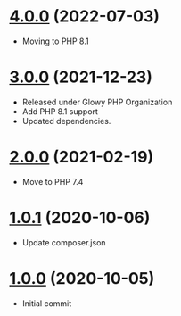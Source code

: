 <a name="4.0.0"></a>
# [4.0.0](https://github.com/glowyphp/session) (2022-07-03)
* Moving to PHP 8.1

<a name="3.0.0"></a>
# [3.0.0](https://github.com/glowyphp/session) (2021-12-23)
* Released under Glowy PHP Organization
* Add PHP 8.1 support
* Updated dependencies.

<a name="2.0.0"></a>
# [2.0.0](https://github.com/glowyphp/session) (2021-02-19)
* Move to PHP 7.4

<a name="1.0.1"></a>
# [1.0.1](https://github.com/glowyphp/session) (2020-10-06)
* Update composer.json

<a name="1.0.0"></a>
# [1.0.0](https://github.com/glowyphp/session) (2020-10-05)
* Initial commit
